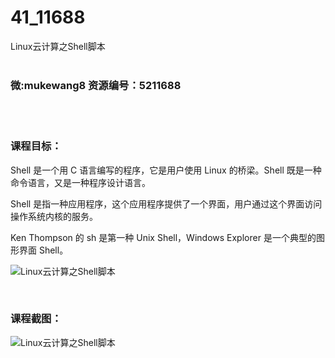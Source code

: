 # 41_11688
Linux云计算之Shell脚本
<br/></br>
<h3>微:mukewang8 资源编号：5211688</h3>
<br/></br>
<h3>课程目标：</h3>
<p>Shell 是一个用 C 语言编写的程序，它是用户使用 <a title="查看与 Linux 相关的文章" target="_blank">Linux</a> 的桥梁。Shell 既是一种命令语言，又是一种程序设计语言。</p>
<p>Shell 是指一种应用程序，这个应用程序提供了一个界面，用户通过这个界面访问操作系统内核的服务。</p>
<p>Ken Thompson 的 sh 是第一种 Unix Shell，Windows Explorer 是一个典型的图形界面 Shell。</p>
<p><img src="https://www.ko996.com/wp-content/uploads/img/2020/03/2-189-300x300.png" alt="Linux云计算之Shell脚本"></p>
<p>&nbsp;</p>
<h3>课程截图：</h3>
<p><img src="https://www.ko996.com/wp-content/uploads/img/2020/03/1-192.png" alt="Linux云计算之Shell脚本"></p>
